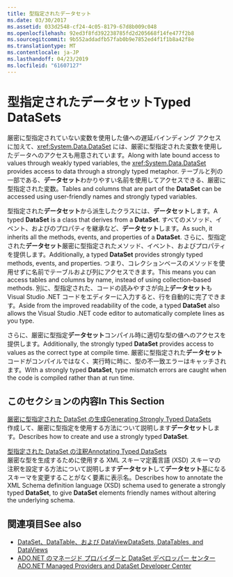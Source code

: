 ```yaml
---
title: 型指定されたデータセット
ms.date: 03/30/2017
ms.assetid: 033d2548-cf24-4c05-8179-67d8b009c048
ms.openlocfilehash: 92ed3f8fd392238785fd2d205668f14fe477f2b8
ms.sourcegitcommit: 9b552addadfb57fab0b9e7852ed4f1f1b8a42f8e
ms.translationtype: MT
ms.contentlocale: ja-JP
ms.lasthandoff: 04/23/2019
ms.locfileid: "61607127"
---
```

# <a name="typed-datasets"></a><span data-ttu-id="bd257-102">型指定されたデータセット</span><span class="sxs-lookup"><span data-stu-id="bd257-102">Typed DataSets</span></span>
<span data-ttu-id="bd257-103">厳密に型指定されていない変数を使用した値への遅延バインディング アクセスに加えて、<xref:System.Data.DataSet> には、厳密に型指定された変数を使用したデータへのアクセスも用意されています。</span><span class="sxs-lookup"><span data-stu-id="bd257-103">Along with late bound access to values through weakly typed variables, the <xref:System.Data.DataSet> provides access to data through a strongly typed metaphor.</span></span> <span data-ttu-id="bd257-104">テーブルと列の一部である、**データセット**わかりやすい名前を使用してアクセスできる、厳密に型指定された変数。</span><span class="sxs-lookup"><span data-stu-id="bd257-104">Tables and columns that are part of the **DataSet** can be accessed using user-friendly names and strongly typed variables.</span></span>  
  
 <span data-ttu-id="bd257-105">型指定された**データセット**から派生したクラスには、**データセット**します。</span><span class="sxs-lookup"><span data-stu-id="bd257-105">A typed **DataSet** is a class that derives from a **DataSet**.</span></span> <span data-ttu-id="bd257-106">すべてのメソッド、イベント、およびのプロパティを継承など、**データセット**します。</span><span class="sxs-lookup"><span data-stu-id="bd257-106">As such, it inherits all the methods, events, and properties of a **DataSet**.</span></span> <span data-ttu-id="bd257-107">さらに、型指定された**データセット**厳密に型指定されたメソッド、イベント、およびプロパティを提供します。</span><span class="sxs-lookup"><span data-stu-id="bd257-107">Additionally, a typed **DataSet** provides strongly typed methods, events, and properties.</span></span> <span data-ttu-id="bd257-108">つまり、コレクションベースのメソッドを使用せずに名前でテーブルおよび列にアクセスできます。</span><span class="sxs-lookup"><span data-stu-id="bd257-108">This means you can access tables and columns by name, instead of using collection-based methods.</span></span> <span data-ttu-id="bd257-109">別に、型指定された、コードの読みやすさが向上**データセット**も Visual Studio .NET コードをエディターに入力すると、行を自動的に完了できます。</span><span class="sxs-lookup"><span data-stu-id="bd257-109">Aside from the improved readability of the code, a typed **DataSet** also allows the Visual Studio .NET code editor to automatically complete lines as you type.</span></span>  
  
 <span data-ttu-id="bd257-110">さらに、厳密に型指定**データセット**コンパイル時に適切な型の値へのアクセスを提供します。</span><span class="sxs-lookup"><span data-stu-id="bd257-110">Additionally, the strongly typed **DataSet** provides access to values as the correct type at compile time.</span></span> <span data-ttu-id="bd257-111">厳密に型指定された**データセット**コードがコンパイルではなく、実行時に時に、型の不一致エラーはキャッチされます。</span><span class="sxs-lookup"><span data-stu-id="bd257-111">With a strongly typed **DataSet**, type mismatch errors are caught when the code is compiled rather than at run time.</span></span>  
  
## <a name="in-this-section"></a><span data-ttu-id="bd257-112">このセクションの内容</span><span class="sxs-lookup"><span data-stu-id="bd257-112">In This Section</span></span>  
 [<span data-ttu-id="bd257-113">厳密に型指定された DataSet の生成</span><span class="sxs-lookup"><span data-stu-id="bd257-113">Generating Strongly Typed DataSets</span></span>](../../../../../docs/framework/data/adonet/dataset-datatable-dataview/generating-strongly-typed-datasets.md)  
 <span data-ttu-id="bd257-114">作成して、厳密に型指定を使用する方法について説明します**データセット**します。</span><span class="sxs-lookup"><span data-stu-id="bd257-114">Describes how to create and use a strongly typed **DataSet**.</span></span>  
  
 [<span data-ttu-id="bd257-115">型指定された DataSet の注釈</span><span class="sxs-lookup"><span data-stu-id="bd257-115">Annotating Typed DataSets</span></span>](../../../../../docs/framework/data/adonet/dataset-datatable-dataview/annotating-typed-datasets.md)  
 <span data-ttu-id="bd257-116">厳密な型を生成するために使用する XML スキーマ定義言語 (XSD) スキーマの注釈を設定する方法について説明します**データセット**して**データセット**基になるスキーマを変更することがなく要素に表示名。</span><span class="sxs-lookup"><span data-stu-id="bd257-116">Describes how to annotate the XML Schema definition language (XSD) schema used to generate a strongly typed **DataSet**, to give **DataSet** elements friendly names without altering the underlying schema.</span></span>  
  
## <a name="see-also"></a><span data-ttu-id="bd257-117">関連項目</span><span class="sxs-lookup"><span data-stu-id="bd257-117">See also</span></span>

- [<span data-ttu-id="bd257-118">DataSet、DataTable、および DataView</span><span class="sxs-lookup"><span data-stu-id="bd257-118">DataSets, DataTables, and DataViews</span></span>](../../../../../docs/framework/data/adonet/dataset-datatable-dataview/index.md)
- [<span data-ttu-id="bd257-119">ADO.NET のマネージド プロバイダーと DataSet デベロッパー センター</span><span class="sxs-lookup"><span data-stu-id="bd257-119">ADO.NET Managed Providers and DataSet Developer Center</span></span>](https://go.microsoft.com/fwlink/?LinkId=217917)

